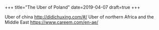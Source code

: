 +++
title="The Uber of Poland"
date=2019-04-07
draft=true
+++

Uber of china http://didichuxing.com/#/
Uber of northern Africa and the Middle East https://www.careem.com/en-ae/
